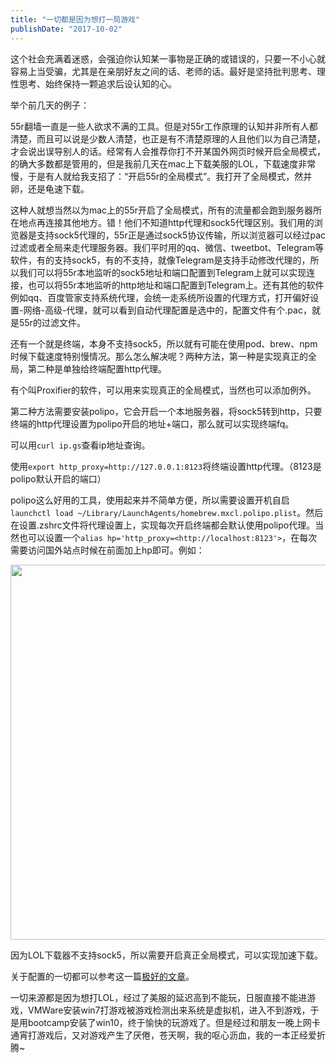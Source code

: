 ```yaml
---
title: "一切都是因为想打一局游戏"
publishDate: "2017-10-02"
---
```


这个社会充满着迷惑，会强迫你认知某一事物是正确的或错误的，只要一不小心就容易上当受骗，尤其是在亲朋好友之间的话、老师的话。最好是坚持批判思考、理性思考、始终保持一颗追求后设认知的心。

举个前几天的例子：

55r翻墙一直是一些人欲求不满的工具。但是对55r工作原理的认知并非所有人都清楚，而且可以说是少数人清楚，也正是有不清楚原理的人且他们以为自己清楚，才会说出误导别人的话。经常有人会推荐你打不开某国外网页时候开启全局模式，的确大多数都是管用的，但是我前几天在mac上下载美服的LOL，下载速度非常慢，于是有人就给我支招了：“开启55r的全局模式”。我打开了全局模式，然并卵，还是龟速下载。

这种人就想当然以为mac上的55r开启了全局模式，所有的流量都会跑到服务器所在地点再连接其他地方。错！他们不知道http代理和sock5代理区别。我们用的浏览器是支持sock5代理的，55r正是通过sock5协议传输，所以浏览器可以经过pac过滤或者全局来走代理服务器。我们平时用的qq、微信、tweetbot、Telegram等软件，有的支持sock5，有的不支持，就像Telegram是支持手动修改代理的，所以我们可以将55r本地监听的sock5地址和端口配置到Telegram上就可以实现连接，也可以将55r本地监听的http地址和端口配置到Telegram上。还有其他的软件例如qq、百度管家支持系统代理，会统一走系统所设置的代理方式，打开偏好设置-网络-高级-代理，就可以看到自动代理配置是选中的，配置文件有个.pac，就是55r的过滤文件。

还有一个就是终端，本身不支持sock5，所以就有可能在使用pod、brew、npm时候下载速度特别慢情况。那么怎么解决呢？两种方法，第一种是实现真正的全局，第二种是单独给终端配置http代理。

有个叫Proxifier的软件，可以用来实现真正的全局模式，当然也可以添加例外。

第二种方法需要安装polipo，它会开启一个本地服务器，将sock5转到http，只要终端的http代理设置为polipo开启的地址+端口，那么就可以实现终端fq。

可以用`curl ip.gs`查看ip地址查询。

使用`export http_proxy=http://127.0.0.1:8123`将终端设置http代理。（8123是polipo默认开启的端口）

polipo这么好用的工具，使用起来并不简单方便，所以需要设置开机自启`launchctl load ~/Library/LaunchAgents/homebrew.mxcl.polipo.plist`。然后在设置.zshrc文件将代理设置上，实现每次开启终端都会默认使用polipo代理。当然也可以设置一个`alias hp='http_proxy=<http://localhost:8123'>`，在每次需要访问国外站点时候在前面加上hp即可。例如：

<img src="https://raw.githubusercontent.com/FaiChou/faichou.github.io/master/img/qiniu/markdown/1506882027675.png" width="600"/>



因为LOL下载器不支持sock5，所以需要开启真正全局模式，可以实现加速下载。

关于配置的一切都可以参考这一篇[极好的文章](http://fullstack.blog/2017/09/26/%E5%85%A8%E8%87%AA%E5%8A%A8%E7%A7%91%E5%AD%A6%E4%B8%8A%E7%BD%91%E6%96%B9%E6%A1%88%E5%88%86%E4%BA%AB/)。



一切来源都是因为想打LOL，经过了美服的延迟高到不能玩，日服直接不能进游戏，VMWare安装win7打游戏被游戏检测出来系统是虚拟机，进入不到游戏，于是用bootcamp安装了win10，终于愉快的玩游戏了。但是经过和朋友一晚上网卡通宵打游戏后，又对游戏产生了厌倦，苍天啊，我的呕心沥血，我的一本正经爱折腾~



